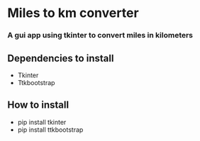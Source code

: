 # Miles to km converter
### A gui app using tkinter to convert miles in kilometers

## Dependencies to install
- Tkinter
- Ttkbootstrap

## How to install
- pip install tkinter
- pip install ttkbootstrap

